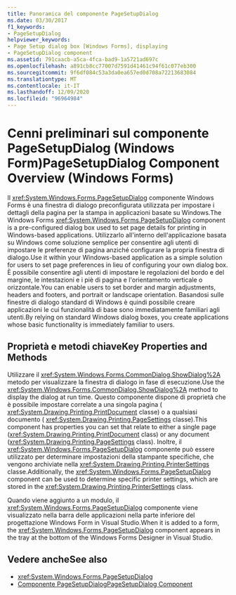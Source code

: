 ```yaml
---
title: Panoramica del componente PageSetupDialog
ms.date: 03/30/2017
f1_keywords:
- PageSetupDialog
helpviewer_keywords:
- Page Setup dialog box [Windows Forms], displaying
- PageSetupDialog component
ms.assetid: 791caacb-a5ca-4fca-bad9-1a5721ad697c
ms.openlocfilehash: a891cb8cc77007d7591d41461c94f61c077eb300
ms.sourcegitcommit: 9f6df084c53a3da0ea657ed0d708a72213683084
ms.translationtype: MT
ms.contentlocale: it-IT
ms.lasthandoff: 12/09/2020
ms.locfileid: "96964984"
---
```

# <a name="pagesetupdialog-component-overview-windows-forms"></a><span data-ttu-id="97f80-102">Cenni preliminari sul componente PageSetupDialog (Windows Form)</span><span class="sxs-lookup"><span data-stu-id="97f80-102">PageSetupDialog Component Overview (Windows Forms)</span></span>

<span data-ttu-id="97f80-103">Il <xref:System.Windows.Forms.PageSetupDialog> componente Windows Forms è una finestra di dialogo preconfigurata utilizzata per impostare i dettagli della pagina per la stampa in applicazioni basate su Windows.</span><span class="sxs-lookup"><span data-stu-id="97f80-103">The Windows Forms <xref:System.Windows.Forms.PageSetupDialog> component is a pre-configured dialog box used to set page details for printing in Windows-based applications.</span></span> <span data-ttu-id="97f80-104">Utilizzarlo all'interno dell'applicazione basata su Windows come soluzione semplice per consentire agli utenti di impostare le preferenze di pagina anziché configurare la propria finestra di dialogo.</span><span class="sxs-lookup"><span data-stu-id="97f80-104">Use it within your Windows-based application as a simple solution for users to set page preferences in lieu of configuring your own dialog box.</span></span> <span data-ttu-id="97f80-105">È possibile consentire agli utenti di impostare le regolazioni del bordo e del margine, le intestazioni e i piè di pagina e l'orientamento verticale o orizzontale.</span><span class="sxs-lookup"><span data-stu-id="97f80-105">You can enable users to set border and margin adjustments, headers and footers, and portrait or landscape orientation.</span></span> <span data-ttu-id="97f80-106">Basandosi sulle finestre di dialogo standard di Windows è quindi possibile creare applicazioni le cui funzionalità di base sono immediatamente familiari agli utenti.</span><span class="sxs-lookup"><span data-stu-id="97f80-106">By relying on standard Windows dialog boxes, you create applications whose basic functionality is immediately familiar to users.</span></span>

## <a name="key-properties-and-methods"></a><span data-ttu-id="97f80-107">Proprietà e metodi chiave</span><span class="sxs-lookup"><span data-stu-id="97f80-107">Key Properties and Methods</span></span>

<span data-ttu-id="97f80-108">Utilizzare il <xref:System.Windows.Forms.CommonDialog.ShowDialog%2A> metodo per visualizzare la finestra di dialogo in fase di esecuzione.</span><span class="sxs-lookup"><span data-stu-id="97f80-108">Use the <xref:System.Windows.Forms.CommonDialog.ShowDialog%2A> method to display the dialog at run time.</span></span> <span data-ttu-id="97f80-109">Questo componente dispone di proprietà che è possibile impostare correlate a una singola pagina ( <xref:System.Drawing.Printing.PrintDocument> classe) o a qualsiasi documento ( <xref:System.Drawing.Printing.PageSettings> classe).</span><span class="sxs-lookup"><span data-stu-id="97f80-109">This component has properties you can set that relate to either a single page (<xref:System.Drawing.Printing.PrintDocument> class) or any document (<xref:System.Drawing.Printing.PageSettings> class).</span></span> <span data-ttu-id="97f80-110">Inoltre, il <xref:System.Windows.Forms.PageSetupDialog> componente può essere utilizzato per determinare impostazioni della stampante specifiche, che vengono archiviate nella <xref:System.Drawing.Printing.PrinterSettings> classe.</span><span class="sxs-lookup"><span data-stu-id="97f80-110">Additionally, the <xref:System.Windows.Forms.PageSetupDialog> component can be used to determine specific printer settings, which are stored in the <xref:System.Drawing.Printing.PrinterSettings> class.</span></span>

<span data-ttu-id="97f80-111">Quando viene aggiunto a un modulo, il <xref:System.Windows.Forms.PageSetupDialog> componente viene visualizzato nella barra delle applicazioni nella parte inferiore del progettazione Windows Form in Visual Studio.</span><span class="sxs-lookup"><span data-stu-id="97f80-111">When it is added to a form, the <xref:System.Windows.Forms.PageSetupDialog> component appears in the tray at the bottom of the Windows Forms Designer in Visual Studio.</span></span>

## <a name="see-also"></a><span data-ttu-id="97f80-112">Vedere anche</span><span class="sxs-lookup"><span data-stu-id="97f80-112">See also</span></span>

- <xref:System.Windows.Forms.PageSetupDialog>
- [<span data-ttu-id="97f80-113">Componente PageSetupDialog</span><span class="sxs-lookup"><span data-stu-id="97f80-113">PageSetupDialog Component</span></span>](pagesetupdialog-component-windows-forms.md)
